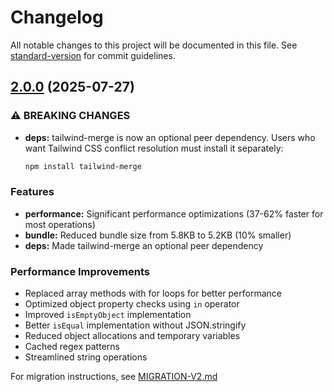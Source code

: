 # Changelog

All notable changes to this project will be documented in this file. See [standard-version](https://github.com/conventional-changelog/standard-version) for commit guidelines.

## [2.0.0](https://github.com/heroui-inc/tailwind-variants/compare/v1.1.0...v2.0.0) (2025-07-27)

### ⚠ BREAKING CHANGES

* **deps:** tailwind-merge is now an optional peer dependency. Users who want Tailwind CSS conflict resolution must install it separately:
  ```bash
  npm install tailwind-merge
  ```

### Features

* **performance:** Significant performance optimizations (37-62% faster for most operations)
* **bundle:** Reduced bundle size from 5.8KB to 5.2KB (10% smaller)
* **deps:** Made tailwind-merge an optional peer dependency

### Performance Improvements

* Replaced array methods with for loops for better performance
* Optimized object property checks using `in` operator
* Improved `isEmptyObject` implementation
* Better `isEqual` implementation without JSON.stringify
* Reduced object allocations and temporary variables
* Cached regex patterns
* Streamlined string operations

For migration instructions, see [MIGRATION-V2.md](./MIGRATION-V2.md)